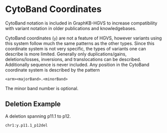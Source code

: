 # CytoBand Coordinates

CytoBand notation is included in GraphKB-HGVS to increase compatibility with variant notation in older publications and knowledgebases.

CytoBand coordinates (`y`) are not a feature of HGVS, however variants using this system follow much the same patterns as the other types. Since this coordinate system is not very specific, the types of variants one can describe is more limited. Generally only duplications/gains, deletions/losses, inversions, and translocations can be described. Additionally sequence is never included. Any position in the CytoBand coordinate system is described by the pattern

```text
<arm><majorBand>.<minorBand>
```

The minor band number is optional.

## Deletion Example

A deletion spanning p11.1 to p12.

```text
chr1:y.p11.1_p12del
```
